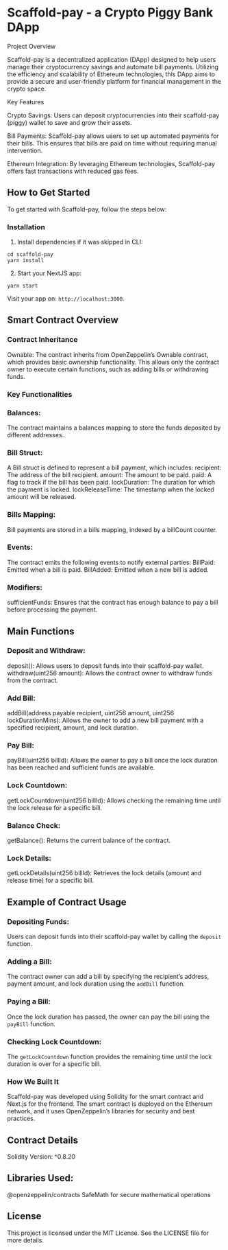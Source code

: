 # Scaffold-pay - a Crypto Piggy Bank DApp

Project Overview

Scaffold-pay is a decentralized application (DApp) designed to help users manage their cryptocurrency savings and automate bill payments. Utilizing the efficiency and scalability of Ethereum technologies, this DApp aims to provide a secure and user-friendly platform for financial management in the crypto space.

Key Features

Crypto Savings: Users can deposit cryptocurrencies into their scaffold-pay (piggy) wallet to save and grow their assets.

Bill Payments: Scaffold-pay allows users to set up automated payments for their bills. This ensures that bills are paid on time without requiring manual intervention.

Ethereum Integration: By leveraging Ethereum technologies, Scaffold-pay offers fast transactions with reduced gas fees.

## How to Get Started

To get started with Scaffold-pay, follow the steps below:

### Installation

1. Install dependencies if it was skipped in CLI:

```
cd scaffold-pay
yarn install
```

2. Start your NextJS app:

```
yarn start
```

Visit your app on: `http://localhost:3000`. 

## Smart Contract Overview

### Contract Inheritance

Ownable: The contract inherits from OpenZeppelin’s Ownable contract, which provides basic ownership functionality. This allows only the contract owner to execute certain functions, such as adding bills or withdrawing funds.

### Key Functionalities

### Balances:

The contract maintains a balances mapping to store the funds deposited by different addresses.

### Bill Struct:

A Bill struct is defined to represent a bill payment, which includes:
recipient: The address of the bill recipient.
amount: The amount to be paid.
paid: A flag to track if the bill has been paid.
lockDuration: The duration for which the payment is locked.
lockReleaseTime: The timestamp when the locked amount will be released.

### Bills Mapping:

Bill payments are stored in a bills mapping, indexed by a billCount counter.

### Events:

The contract emits the following events to notify external parties:
BillPaid: Emitted when a bill is paid.
BillAdded: Emitted when a new bill is added.

### Modifiers:

sufficientFunds: Ensures that the contract has enough balance to pay a bill before processing the payment.

## Main Functions

### Deposit and Withdraw:

deposit(): Allows users to deposit funds into their scaffold-pay wallet.
withdraw(uint256 amount): Allows the contract owner to withdraw funds from the contract.

### Add Bill:

addBill(address payable recipient, uint256 amount, uint256 lockDurationMins): Allows the owner to add a new bill payment with a specified recipient, amount, and lock duration.

### Pay Bill:

payBill(uint256 billId): Allows the owner to pay a bill once the lock duration has been reached and sufficient funds are available.

### Lock Countdown:

getLockCountdown(uint256 billId): Allows checking the remaining time until the lock release for a specific bill.

### Balance Check:

getBalance(): Returns the current balance of the contract.

### Lock Details:

getLockDetails(uint256 billId): Retrieves the lock details (amount and release time) for a specific bill.

## Example of Contract Usage
### Depositing Funds:

Users can deposit funds into their scaffold-pay wallet by calling the ```deposit``` function.
### Adding a Bill:

The contract owner can add a bill by specifying the recipient’s address, payment amount, and lock duration using the ```addBill``` function.
### Paying a Bill:

Once the lock duration has passed, the owner can pay the bill using the ```payBill``` function.
### Checking Lock Countdown:

The ```getLockCountdown``` function provides the remaining time until the lock duration is over for a specific bill.


### How We Built It
Scaffold-pay was developed using Solidity for the smart contract and Next.js for the frontend. The smart contract is deployed on the Ethereum network, and it uses OpenZeppelin’s libraries for security and best practices.

## Contract Details
Solidity Version: ^0.8.20

## Libraries Used:

@openzeppelin/contracts
SafeMath for secure mathematical operations

## License
This project is licensed under the MIT License. See the LICENSE file for more details.